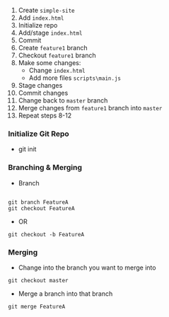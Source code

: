 1. Create `simple-site`
2. Add `index.html`
3. Initialize repo
4. Add/stage `index.html`
5. Commit 
6. Create `feature1` branch
7. Checkout `feature1` branch 
8. Make some changes:
    - Change `index.html`
    - Add more files `scripts\main.js`
9. Stage changes
10. Commit changes
11. Change back to `master` branch
12. Merge changes from `feature1` branch into `master`
13. Repeat steps 8-12




### Initialize Git Repo
- git init

### Branching & Merging
- Branch
```

git branch FeatureA
git checkout FeatureA
```

- OR 
```
git checkout -b FeatureA
```

### Merging
- Change into the branch you want to merge into 
```
git checkout master
```


- Merge a branch into that branch
```
git merge FeatureA
```